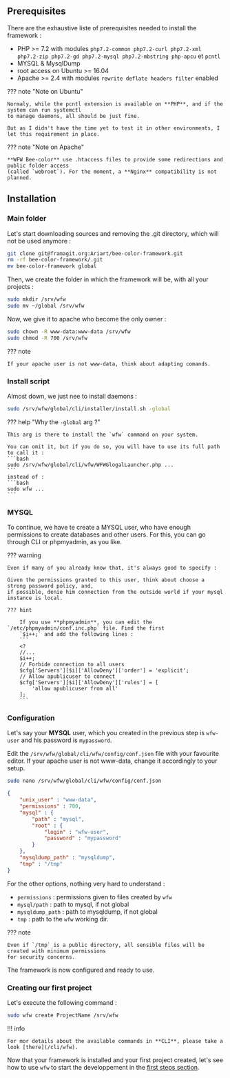 ## Prerequisites

There are the exhaustive liste of prerequisites needed to install the framework :
  
  - PHP >= 7.2 with modules `php7.2-common php7.2-curl php7.2-xml php7.2-zip php7.2-gd php7.2-mysql php7.2-mbstring php-apcu` et `pcntl`
  - MYSQL & MysqlDump
  - root access on Ubuntu >= 16.04
  - Apache >= 2.4 with modules `rewrite deflate headers filter` enabled
  
??? note "Note on Ubuntu"

    Normaly, while the pcntl extension is available on **PHP**, and if the system can run systemctl
    to manage daemons, all should be just fine.

    But as I didn't have the time yet to test it in other environments, I let this requirement in place.

??? note "Note on Apache"

    **WFW Bee-color** use .htaccess files to provide some redirections and public folder access
    (called `webroot`). For the moment, a **Nginx** compatibility is not planned.

## Installation

### Main folder

Let's start downloading sources and removing the .git directory, which will not be used anymore :

``` bash
git clone git@framagit.org:Ariart/bee-color-framework.git
rm -rf bee-color-framework/.git
mv bee-color-framework global
```

Then, we create the folder in which the framework will be, with all your projects :

``` bash
sudo mkdir /srv/wfw
sudo mv ~/global /srv/wfw
```

Now, we give it to apache who become the only owner :

``` bash
sudo chown -R www-data:www-data /srv/wfw
sudo chmod -R 700 /srv/wfw
```

??? note

	If your apache user is not www-data, think about adapting comands.

### Install script

Almost down, we just nee to install daemons :

``` bash
sudo /srv/wfw/global/cli/installer/install.sh -global
```

??? help "Why the `-global` arg ?"

	This arg is there to install the `wfw` command on your system.

	You can omit it, but if you do so, you will have to use its full path to call it :
    ```bash
    sudo /srv/wfw/global/cli/wfw/WFWGlogalLauncher.php ...
    ```
    instead of :
    ```bash
    sudo wfw ...
    ```

### MYSQL

To continue, we have te create a MYSQL user, who have enough permissions to create databases and other users.
For this, you can go through CLI or phpmyadmin, as you like.

??? warning

	Even if many of you already know that, it's always good to specify :

	Given the permissions granted to this user, think about choose a strong password policy, and,
	if possible, denie him connection from the outside world if your mysql instance is local.

    ??? hint

		If you use **phpmyadmin**, you can edit the `/etc/phpmyadmin/conf.inc.php` file. Find the first
		`$i++;` and add the following lines :
        ```
        <?
        //...
        $i++;
        // Forbide connection to all users
        $cfg['Servers'][$i]['AllowDeny']['order'] = 'explicit';
        // Allow apublicuser to connect
        $cfg['Servers'][$i]['AllowDeny']['rules'] = [
            'allow apublicuser from all'
        ];
        ```

### Configuration

Let's say your **MYSQL** user, which you created in the previous step is `wfw-user` and his password
is `mypassword`.

Edit the `/srv/wfw/global/cli/wfw/config/conf.json` file with your favourite editor. If your apache user is not
www-data, change it accordingly to your setup.

``` bash
sudo nano /srv/wfw/global/cli/wfw/config/conf.json
```

``` json hl_lines="2 7 8"
{
	"unix_user" : "www-data",
	"permissions" : 700,
	"mysql" : {
		"path" : "mysql",
		"root" : {
			"login" : "wfw-user",
			"password" : "mypassword"
		}
	},
	"mysqldump_path" : "mysqldump",
	"tmp" : "/tmp"
}
```

For the other options, nothing very hard to understand :

- `permissions` : permissions given to files created by `wfw`
- `mysql/path` : path to mysql, if not global
- `mysqldump_path` : path to mysqldump, if not global
- `tmp` : path to the `wfw` working dir.

??? note

	Even if `/tmp` is a public directory, all sensible files will be created with minimum permissions
	for security concerns.

The framework is now configured and ready to use.

### Creating our first project

Let's execute the following command :

```bash
sudo wfw create ProjectName /srv/wfw
```

!!! info

	For mor details about the available commands in **CLI**, please take a look [there](/cli/wfw).

Now that your framework is installed and your first project created, let's see how to use `wfw` to
 start the developpement in the [first steps section](/general/first_steps/tree/).